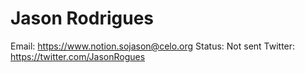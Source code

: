 # Jason Rodrigues

Email: https://www.notion.sojason@celo.org
Status: Not sent
Twitter: https://twitter.com/JasonRogues
